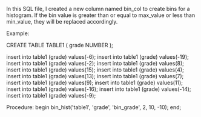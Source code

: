 In this SQL file, I created a new column named bin_col to create bins for a histogram. If the bin value is greater than or equal to max_value or less than min_value, they will be replaced accordingly. 


Example: 

CREATE TABLE TABLE1 
(
  grade NUMBER 
);

insert into table1 (grade) values(-6);
insert into table1 (grade) values(-19);
insert into table1 (grade) values(-2);
insert into table1 (grade) values(8);
insert into table1 (grade) values(15);
insert into table1 (grade) values(4);
insert into table1 (grade) values(13);
insert into table1 (grade) values(7);
insert into table1 (grade) values(9);
insert into table1 (grade) values(11);
insert into table1 (grade) values(-16);
insert into table1 (grade) values(-14);
insert into table1 (grade) values(-9);

Procedure:
begin bin_hist('table1', 'grade', 'bin_grade', 2, 10, -10); end;
